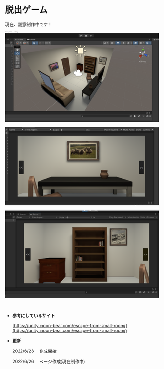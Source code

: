 # 脱出ゲーム

現在、誠意制作中です！

![制作中1](./pic/practice2_1.png "制作中1")

![制作中2](./pic/practice2_2.png "制作中2")

![制作中3](./pic/practice2_3.png "制作中3")

<br/>

- **参考にしているサイト**

  [https://unity.moon-bear.com/escape-from-small-room/](https://unity.moon-bear.com/escape-from-small-room/)

- **更新**

  2022/6/23 　作成開始

  2022/6/26 　ページ作成(現在制作中)
